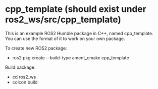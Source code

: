 # cpp_template (should exist under ros2_ws/src/cpp_template)

This is an example ROS2 Humble package in C++, named cpp_template. You can use the format of it to work on your own package.

To create new ROS2 package:
- ros2 pkg create --build-type ament_cmake cpp_template

Build package:
- cd ros2_ws
- colcon build
